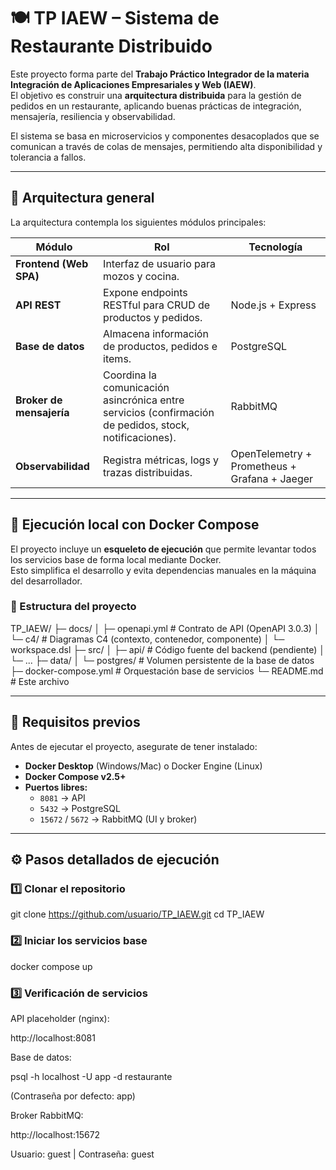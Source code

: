 # 🍽️ TP IAEW – Sistema de Restaurante Distribuido

Este proyecto forma parte del **Trabajo Práctico Integrador de la materia Integración de Aplicaciones Empresariales y Web (IAEW)**.  
El objetivo es construir una **arquitectura distribuida** para la gestión de pedidos en un restaurante, aplicando buenas prácticas de integración, mensajería, resiliencia y observabilidad.

El sistema se basa en microservicios y componentes desacoplados que se comunican a través de colas de mensajes, permitiendo alta disponibilidad y tolerancia a fallos.

---

## 🧱 Arquitectura general

La arquitectura contempla los siguientes módulos principales:

| Módulo | Rol | Tecnología |
|--------|-----|-------------|
| **Frontend (Web SPA)** | Interfaz de usuario para mozos y cocina. |  |
| **API REST** | Expone endpoints RESTful para CRUD de productos y pedidos. | Node.js + Express |
| **Base de datos** | Almacena información de productos, pedidos e items. | PostgreSQL |
| **Broker de mensajería** | Coordina la comunicación asincrónica entre servicios (confirmación de pedidos, stock, notificaciones). | RabbitMQ |
| **Observabilidad** | Registra métricas, logs y trazas distribuidas. | OpenTelemetry + Prometheus + Grafana + Jaeger |

---

## 🚀 Ejecución local con Docker Compose

El proyecto incluye un **esqueleto de ejecución** que permite levantar todos los servicios base de forma local mediante Docker.  
Esto simplifica el desarrollo y evita dependencias manuales en la máquina del desarrollador.

### 🧩 Estructura del proyecto

TP_IAEW/
├─ docs/
│ ├─ openapi.yml # Contrato de API (OpenAPI 3.0.3)
│ └─ c4/ # Diagramas C4 (contexto, contenedor, componente)
│ └─ workspace.dsl
├─ src/
│ ├─ api/ # Código fuente del backend (pendiente)
│ └─ ...
├─ data/
│ └─ postgres/ # Volumen persistente de la base de datos
├─ docker-compose.yml # Orquestación base de servicios
└─ README.md # Este archivo



---

## 🧰 Requisitos previos

Antes de ejecutar el proyecto, asegurate de tener instalado:

- **Docker Desktop** (Windows/Mac) o Docker Engine (Linux)
- **Docker Compose v2.5+**
- **Puertos libres:**  
  - `8081` → API  
  - `5432` → PostgreSQL  
  - `15672` / `5672` → RabbitMQ (UI y broker)

---

## ⚙️ Pasos detallados de ejecución

### 1️⃣ Clonar el repositorio

git clone https://github.com/usuario/TP_IAEW.git
cd TP_IAEW

### 2️⃣ Iniciar los servicios base
docker compose up

### 3️⃣ Verificación de servicios

API placeholder (nginx):

http://localhost:8081

Base de datos:

psql -h localhost -U app -d restaurante

(Contraseña por defecto: app)

Broker RabbitMQ:

http://localhost:15672

Usuario: guest | Contraseña: guest


